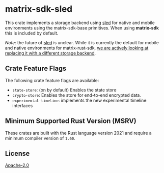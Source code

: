 # matrix-sdk-sled

This crate implements a storage backend using [sled][sled] for native and mobile environments using the matrix-sdk-base primitives. When using **matrix-sdk** this is included by default.

_Note_: the future of [sled][sled] is unclear. While it is currently the default for mobile and native environments for matrix-rust-sdk, [we are actively looking at replacing it with a different storage backend](https://github.com/matrix-org/matrix-rust-sdk/issues/294).


## Crate Feature Flags

The following crate feature flags are available:

* `state-store`: (on by default) Enables the state store
* `crypto-store`: Enables the store for end-to-end encrypted data.
* `experimental-timeline`: implements the new experimental timeline interfaces


## Minimum Supported Rust Version (MSRV)

These crates are built with the Rust language version 2021 and require a minimum compiler version of `1.60`.

## License

[Apache-2.0](https://www.apache.org/licenses/LICENSE-2.0)


[sled]: https://sled.rs/
